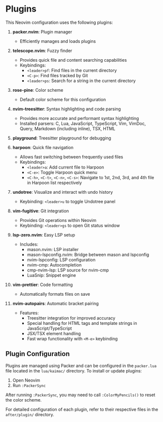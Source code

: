 # Plugins

This Neovim configuration uses the following plugins:

1. **packer.nvim**: Plugin manager
   - Efficiently manages and loads plugins

2. **telescope.nvim**: Fuzzy finder
   - Provides quick file and content searching capabilities
   - Keybindings:
     - `<leader>pf`: Find files in the current directory
     - `<C-p>`: Find files tracked by Git
     - `<leader>ps`: Search for a string in the current directory

3. **rose-pine**: Color scheme
   - Default color scheme for this configuration

4. **nvim-treesitter**: Syntax highlighting and code parsing
   - Provides more accurate and performant syntax highlighting
   - Installed parsers: C, Lua, JavaScript, TypeScript, Vim, VimDoc, Query, Markdown (including inline), TSX, HTML

5. **playground**: Treesitter playground for debugging

6. **harpoon**: Quick file navigation
   - Allows fast switching between frequently used files
   - Keybindings:
     - `<leader>a`: Add current file to Harpoon
     - `<C-e>`: Toggle Harpoon quick menu
     - `<C-h>`, `<C-t>`, `<C-n>`, `<C-s>`: Navigate to 1st, 2nd, 3rd, and 4th file in Harpoon list respectively

7. **undotree**: Visualize and interact with undo history
   - Keybinding: `<leader>u` to toggle Undotree panel

8. **vim-fugitive**: Git integration
   - Provides Git operations within Neovim
   - Keybinding: `<leader>gs` to open Git status window

9. **lsp-zero.nvim**: Easy LSP setup
   - Includes:
     - mason.nvim: LSP installer
     - mason-lspconfig.nvim: Bridge between mason and lspconfig
     - nvim-lspconfig: LSP configuration
     - nvim-cmp: Autocompletion
     - cmp-nvim-lsp: LSP source for nvim-cmp
     - LuaSnip: Snippet engine

10. **vim-prettier**: Code formatting
    - Automatically formats files on save

11. **nvim-autopairs**: Automatic bracket pairing
    - Features:
      - Treesitter integration for improved accuracy
      - Special handling for HTML tags and template strings in JavaScript/TypeScript
      - JSX/TSX element handling
      - Fast wrap functionality with `<M-e>` keybinding

## Plugin Configuration

Plugins are managed using Packer and can be configured in the `packer.lua` file located in the `lua/kaimac/` directory. To install or update plugins:

1. Open Neovim
2. Run `:PackerSync`

After running `:PackerSync`, you may need to call `:ColorMyPencils()` to reset the color scheme.

For detailed configuration of each plugin, refer to their respective files in the `after/plugin/` directory.
